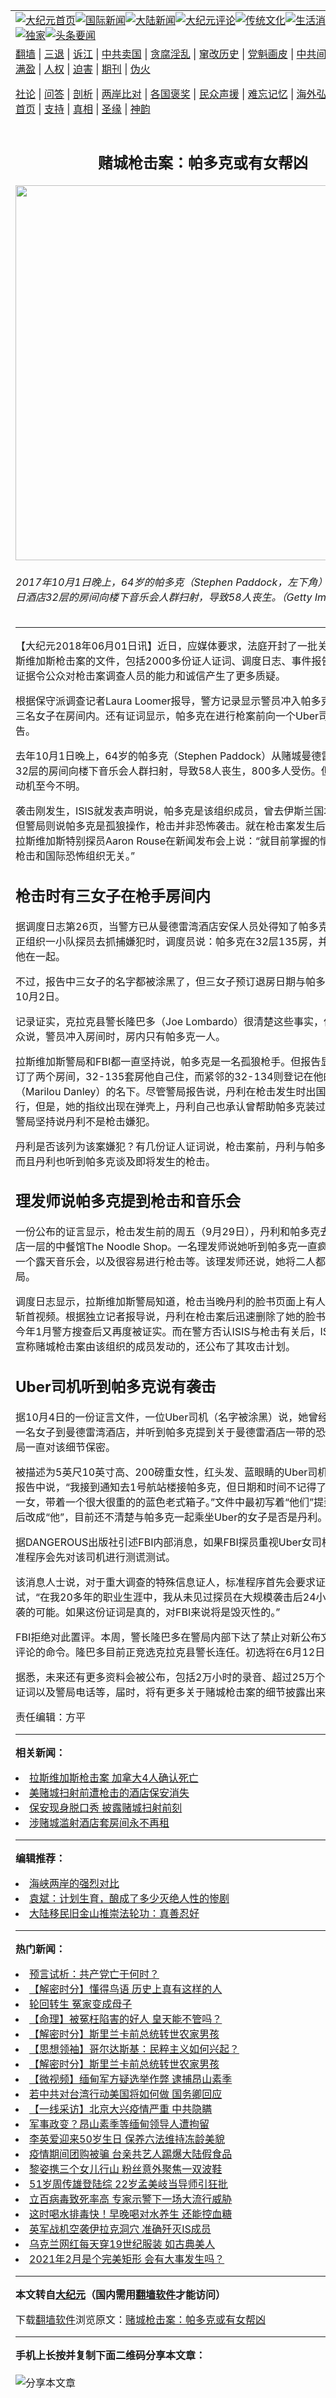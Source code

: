 <a name="1" id="1" target="_blank"></a><span id="1"></span>
<table align=center border="0"><tr><td colspan="2" VALIGN=TOP><a href="https://github.com/cwpsfz3041/djy/blob/master/gb/nf1351518.md#1"><img src="https://raw.githubusercontent.com/cwpsfz3041/www/master/t/djy/1.jpg" title="大纪元首页" alt="大纪元首页"></a><a href="https://github.com/cwpsfz3041/djy/blob/master/gb/n24hr.md#1"><img src="https://raw.githubusercontent.com/cwpsfz3041/www/master/t/djy/3.jpg" title="国际新闻" alt="国际新闻"></a><a href="https://github.com/cwpsfz3041/djy/blob/master/gb/nsc413.md#1"><img src="https://raw.githubusercontent.com/cwpsfz3041/www/master/t/djy/4.jpg" title="大陆新闻" alt="大陆新闻"></a><a href="https://github.com/cwpsfz3041/djy/blob/master/gb/news392.md#1"><img src="https://raw.githubusercontent.com/cwpsfz3041/www/master/t/djy/5.jpg" title="大纪元评论" alt="大纪元评论"></a><a href="https://github.com/cwpsfz3041/djy/blob/master/gb/news2007.md#1"><img src="https://raw.githubusercontent.com/cwpsfz3041/www/master/t/djy/6.jpg" title="传统文化" alt="传统文化"></a><a href="https://github.com/cwpsfz3041/djy/blob/master/gb/news2008.md#1"><img src="https://raw.githubusercontent.com/cwpsfz3041/www/master/t/djy/7.jpg" title="生活消费" alt="生活消费"></a><a href="https://github.com/cwpsfz3041/djy/blob/master/gb/ncyule.md#1"><img src="https://raw.githubusercontent.com/cwpsfz3041/www/master/t/djy/8.jpg" title="娱乐休闲" alt="娱乐休闲"></a><a href="https://github.com/cwpsfz3041/djy/blob/master/gb/nsc1002.md#1"><img src="https://raw.githubusercontent.com/cwpsfz3041/www/master/t/djy/9.jpg" title="健康" alt="健康"></a><a href="https://github.com/cwpsfz3041/djy/blob/master/gb/nf6092.md#1"><img src="https://raw.githubusercontent.com/cwpsfz3041/www/master/t/djy/10a.jpg" title="独家" alt="独家"></a><a href="https://github.com/cwpsfz3041/djy/blob/master/gb/nf4514.md#1"><img src="https://raw.githubusercontent.com/cwpsfz3041/www/master/t/djy/12a.jpg" title="头条要闻" alt="头条要闻"></a></td></tr>
<tr><td colspan="2" VALIGN=TOP><a target="_blank" href="https://github.com/cwpsfz3041/www/blob/master/README.md?zsrh#1">翻墙</a> | <a target="_blank" href="https://github.com/cwpsfz3041/djy/blob/master/gb/nf5657.md#1">三退</a> | <a target="_blank" href="https://github.com/cwpsfz3041/djy/blob/master/gb/nf6124.md#1">诉江</a> | <a target="_blank" href="https://github.com/cwpsfz3041/djy/blob/master/gb/nf1176117.md#1">中共卖国</a> | <a target="_blank" href="https://github.com/cwpsfz3041/djy/blob/master/gb/nf5773.md#1">贪腐淫乱</a> | <a target="_blank" href="https://github.com/cwpsfz3041/djy/blob/master/gb/nf1176115.md#1">窜改历史</a> | <a target="_blank" href="https://github.com/cwpsfz3041/djy/blob/master/gb/nf1176107.md#1">党魁画皮</a> | <a target="_blank" href="https://github.com/cwpsfz3041/djy/blob/master/gb/nf1320400.md#1">中共间谍</a> | <a target="_blank" href="https://github.com/cwpsfz3041/djy/blob/master/gb/nf1176114.md#1">破坏传统</a> | <a target="_blank" href="https://github.com/cwpsfz3041/ntdtv/blob/master/gb/prog447_1.md#1">恶贯满盈</a> | <a target="_blank" href="https://github.com/cwpsfz3041/djy/blob/master/gb/ncid278.md#1">人权</a> | <a target="_blank" href="https://github.com/cwpsfz3041/djy/blob/master/gb/nf1176111.md#1">迫害</a> | <a target="_blank" href="https://gitlab.com/szzdlab/mh-qikan/blob/master/README.md#1">期刊</a> | <a target="_blank" href="https://github.com/cwpsfz3041/djy/blob/master/gb/nf5562.md#1">伪火</a></p><p><a target="_blank" href="https://github.com/cwpsfz3041/djy/blob/master/gb/9p.md#1">社论</a> | <a target="_blank" href="https://github.com/cwpsfz3041/djy/blob/master/gb/nf4378.md#1">问答</a> | <a target="_blank" href="https://github.com/cwpsfz3041/djy/blob/master/gb/nf5792.md#1">剖析</a> | <a target="_blank" href="https://github.com/cwpsfz3041/djy/blob/master/gb/nf5735.md#1">两岸比对</a> | <a target="_blank" href="https://github.com/cwpsfz3041/djy/blob/master/gb/nf6119.md#1">各国褒奖</a> | <a target="_blank" href="https://github.com/cwpsfz3041/djy/blob/master/gb/nf6120.md#1">民众声援</a> | <a target="_blank" href="https://github.com/cwpsfz3041/djy/blob/master/gb/nf1188594.md#1">难忘记忆</a> | <a target="_blank" href="https://github.com/cwpsfz3041/djy/blob/master/gb/nf3180.md#1">海外弘传</a> | <a target="_blank" href="https://github.com/cwpsfz3041/djy/blob/master/gb/nf5410.md#1">万人上访</a> | <a target="_blank" href="https://github.com/cwpsfz3041/www/blob/master/README.md?zsrh#1">平台首页</a> | <a target="_blank" href="https://github.com/cwpsfz3041/djy/blob/master/gb/nf4386.md#1">支持</a> | <a target="_blank" href="https://github.com/cwpsfz3041/djy/blob/master/gb/nf4389.md#1">真相</a> | <a target="_blank" href="https://github.com/cwpsfz3041/djy/blob/master/gb/nf5790.md#1">圣缘</a> | <a target="_blank" href="https://github.com/cwpsfz3041/djy/blob/master/gb/nf4786.md#1">神韵</a></td></tr>
<tr><td VALIGN=TOP width="626"><h2 align=center>赌城枪击案：帕多克或有女帮凶</h2>
<img width="600" src="https://i.epochtimes.com/assets/uploads/2018/06/GettyImages-856648094-600x400.jpg" />
<h6>2017年10月1日晚上，64岁的帕多克（Stephen Paddock，左下角）从曼德雷湾假日酒店32层的房间向楼下音乐会人群扫射，导致58人丧生。（Getty Images）
</h6>
<hr>
	<p>【大纪元2018年06月01日讯】近日，应媒体要求，法庭开封了一批关于去年10月<ahref="https://github.com/cwpsfz3041/djy/blob/master/gb/tag/%E6%8B%89%E6%96%AF%E7%BB%B4%E5%8A%A0%E6%96%AF%E6%9E%AA%E5%87%BB%E6%A1%88.md#1">拉斯维加斯枪击案</a>的文件，包括2000多份证人证词、调度日志、事件报告等。公布的证据令公众对枪击案调查人员的能力和诚信产生了更多质疑。</p>
<p>根据保守派调查记者Laura Loomer报导，警方记录显示警员冲入<ahref="https://github.com/cwpsfz3041/djy/blob/master/gb/tag/%E5%B8%95%E5%A4%9A%E5%85%8B.md#1">帕多克</a>房间时，有三名女子在房间内。还有证词显示，帕多克在进行枪案前向一个Uber司机发出过警告。</p>
<p>去年10月1日晚上，64岁的<ahref="https://github.com/cwpsfz3041/djy/blob/master/gb/tag/%E5%B8%95%E5%A4%9A%E5%85%8B.md#1">帕多克</a>（Stephen Paddock）从赌城曼德雷湾假日酒店32层的房间向楼下音乐会人群扫射，导致58人丧生，800多人受伤。但是，其行凶动机至今不明。</p>
<p>袭击刚发生，ISIS就发表声明说，帕多克是该组织成员，曾去伊斯兰国培训过6个月。但警局则说帕多克是孤狼操作，枪击并非恐怖袭击。就在枪击案发生后第二天，FBI拉斯维加斯特别探员Aaron Rouse在新闻发布会上说：“就目前掌握的情况，我们确定枪击和国际恐怖组织无关。”</p>
<h2>枪击时有三女子在枪手房间内</h2>
<p>据调度日志第26页，当警方已从曼德雷湾酒店安保人员处得知了帕多克的具体位置，正组织一小队探员去抓捕嫌犯时，调度员说：帕多克在32层135房，并有三名女子和他在一起。</p>
<p>不过，报告中三女子的名字都被涂黑了，但三女子预订退房日期与帕多克一致，都是10月2日。</p>
<p>记录证实，<ahref="https://github.com/cwpsfz3041/djy/blob/master/gb/tag/%E5%85%8B%E6%8B%89%E5%85%8B%E5%8E%BF%E8%AD%A6%E9%95%BF.md#1">克拉克县警长</a>隆巴多（Joe Lombardo）很清楚这些事实，但他却误导公众说，警员冲入房间时，房内只有帕多克一人。</p>
<p>拉斯维加斯警局和FBI都一直坚持说，帕多克是一名孤狼枪手。但报告显示，帕多克订了两个房间，32-135套房他自己住，而紧邻的32-134则登记在他的女友丹利（Marilou Danley）的名下。尽管警局报告说，丹利在枪击发生时出国去了菲律宾旅行，但是，她的指纹出现在弹壳上，丹利自己也承认曾帮助帕多克装过子弹。然而，警局坚持说丹利不是枪击嫌犯。</p>
<p>丹利是否该列为该案嫌犯？有几份证人证词说，枪击案前，丹利与帕多克都在赌城，而且丹利也听到帕多克谈及即将发生的枪击。</p>
<h2>理发师说帕多克提到枪击和音乐会</h2>
<p>一份公布的证言显示，枪击发生前的周五（9月29日），丹利和帕多克去了曼德雷湾酒店一层的中餐馆The Noodle Shop。一名理发师说她听到帕多克一直疯狂的唠叨关于一个露天音乐会，以及很容易进行枪击等。该理发师还说，她将二人都报告给了警局。</p>
<p>调度日志显示，拉斯维加斯警局知道，枪击当晚丹利的脸书页面上有人发布了ISIS的斩首视频。根据独立记者报导说，丹利在枪击案后迅速删除了她的脸书页面，这点在今年1月警方搜查后又再度被证实。而在警方否认ISIS与枪击有关后，ISIS仍先后4次宣称赌城枪击案由该组织的成员发动的，还公布了其攻击计划。</p>
<h2>Uber司机听到帕多克说有袭击</h2>
<p>据10月4日的一份证言文件，一位Uber司机（名字被涂黑）说，她曾经拉了帕多克和一名女子到曼德雷湾酒店，并听到帕多克提到关于曼德雷酒店一带的恐怖袭击。而警局一直对该细节保密。</p>
<p>被描述为5英尺10英寸高、200磅重女性，红头发、蓝眼睛的Uber司机，在给警局的报告中说，“我接到通知去1号航站楼接帕多克，但日期和时间不记得了。我接到一男一女，带着一个很大很重的的蓝色老式箱子。”文件中最初写着“他们”提到袭击，但之后改成“他”，目前还不清楚与帕多克一起乘坐Uber的女子是否是丹利。</p>
<p>据DANGEROUS出版社引述FBI内部消息，如果FBI探员重视Uber女司机的证词，标准程序会先对该司机进行测谎测试。</p>
<p>该消息人士说，对于重大调查的特殊信息证人，标准程序首先会要求证人作测谎测试，“在我20多年的职业生涯中，我从未见过探员在大规模袭击后24小时内就排除恐袭的可能。如果这份证词是真的，对FBI来说将是毁灭性的。”</p>
<p>FBI拒绝对此置评。本周，警长隆巴多在警局内部下达了禁止对新公布文件进行任何评论的命令。隆巴多目前正竞选<ahref="https://github.com/cwpsfz3041/djy/blob/master/gb/tag/%E5%85%8B%E6%8B%89%E5%85%8B%E5%8E%BF%E8%AD%A6%E9%95%BF.md#1">克拉克县警长</a>连任。初选将在6月12日进行。</p>
<p>据悉，未来还有更多资料会被公布，包括2万小时的录音、超过25万个图片、数千份证词以及警局电话等，届时，将有更多关于赌城枪击案的细节披露出来。◇</p>
<p>责任编辑：方平</p>
	
<hr>


<strong>相关新闻：</strong>
<li><a href="https://github.com/cwpsfz3041/djy/blob/master/gb/17/10/3/n9696329.md#1">拉斯维加斯枪击案 加拿大4人确认死亡</a></li>
<li><a href="https://github.com/cwpsfz3041/djy/blob/master/gb/17/10/18/n9743888.md#1">美赌城扫射前遭枪击的酒店保安消失</a></li>
<li><a href="https://github.com/cwpsfz3041/djy/blob/master/gb/17/10/18/n9747390.md#1">保安现身脱口秀 披露赌城扫射前刻</a></li>
<li><a href="https://github.com/cwpsfz3041/djy/blob/master/gb/17/10/24/n9763219.md#1">涉赌城滥射酒店套房间永不再租</a></li>
<hr>


<strong>编辑推荐：</strong>
<li><a href="https://github.com/cwpsfz3041/djy/blob/master/gb/8/12/18/n2367165.md?dfh#1" target="_blank">海峡两岸的强烈对比</a></li><li><a href="https://github.com/tsiac2612/djy/blob/master/gb/18/8/28/n10672001.md#1" target="_blank">袁斌：计划生育，酿成了多少灭绝人性的惨剧</a></li><li><a href="https://github.com/tsiac2612/djy/blob/master/gb/19/5/3/n11232059.md#1" target="_blank">大陆移民旧金山推崇法轮功：真善忍好</a></li>
<hr>

<strong>热门新闻：</strong>
<li><a href="https://github.com/ixpzix312/djy/blob/master/gb/21/1/26/n12711986.md#1">预言试析：共产党亡于何时？</a></li>
<li><a href="https://github.com/ixpzix312/djy/blob/master/gb/21/1/30/n12723183.md#1">【解密时分】懂得鸟语 历史上真有这样的人</a></li>
<li><a href="https://github.com/ixpzix312/djy/blob/master/gb/20/12/29/n12651261.md#1">轮回转生 冤家变成母子</a></li>
<li><a href="https://github.com/ixpzix312/djy/blob/master/gb/21/1/18/n12695507.md#1">【命理】被冤枉陷害的好人 皇天能不管吗？</a></li>
<li><a href="https://github.com/ixpzix312/djy/blob/master/gb/21/2/2/n12728948.md#1">【解密时分】斯里兰卡前总统转世农家男孩</a></li>
<li><a href="https://github.com/ixpzix312/djy/blob/master/gb/20/11/4/n12523669.md#1">【思想领袖】哥尔达斯基：民粹主义如何兴起？</a></li>
<li><a href="https://github.com/ixpzix312/djy/blob/master/gb/21/2/2/n12728948.md#1">【解密时分】斯里兰卡前总统转世农家男孩</a></li>
<li><a href="https://github.com/ixpzix312/djy/blob/master/gb/21/2/3/n12730640.md#1">【微视频】缅甸军方疑选举作弊 逮捕昂山素季</a></li>
<li><a href="https://github.com/ixpzix312/djy/blob/master/gb/21/2/1/n12726476.md#1">若中共对台湾行动美国将如何做 国务卿回应</a></li>
<li><a href="https://github.com/ixpzix312/djy/blob/master/gb/21/2/1/n12726350.md#1">【一线采访】北京大兴疫情严重 中共隐瞒</a></li>
<li><a href="https://github.com/ixpzix312/djy/blob/master/gb/21/2/1/n12724649.md#1">军事政变？昂山素季等缅甸领导人遭拘留</a></li>
<li><a href="https://github.com/ixpzix312/djy/blob/master/gb/21/1/31/n12724209.md#1">李英爱迎来50岁生日 保养六法维持冻龄美貌</a></li>
<li><a href="https://github.com/ixpzix312/djy/blob/master/gb/21/1/31/n12724329.md#1">疫情期间团购被骗 台亲共艺人踢爆大陆假食品</a></li>
<li><a href="https://github.com/ixpzix312/djy/blob/master/gb/21/2/3/n12729203.md#1">黎姿携三个女儿行山 粉丝意外聚焦一双波鞋</a></li>
<li><a href="https://github.com/ixpzix312/djy/blob/master/gb/21/2/1/n12726330.md#1">51岁周传雄登陆综 22岁孟美岐当导师引狂批</a></li>
<li><a href="https://github.com/ixpzix312/djy/blob/master/gb/21/2/2/n12727150.md#1">立百病毒致死率高 专家示警下一场大流行威胁</a></li>
<li><a href="https://github.com/ixpzix312/djy/blob/master/gb/21/2/1/n12726617.md#1">这时喝水排毒快！早晚喝对水养生 还能控血糖</a></li>
<li><a href="https://github.com/ixpzix312/djy/blob/master/gb/21/2/2/n12727769.md#1">英军战机空袭伊拉克洞穴 准确歼灭IS成员</a></li>
<li><a href="https://github.com/ixpzix312/djy/blob/master/gb/21/2/1/n12724829.md#1">乌克兰网红每天穿19世纪服装 如古典美人</a></li>
<li><a href="https://github.com/ixpzix312/djy/blob/master/gb/21/2/2/n12727507.md#1">2021年2月是个完美矩形 会有大事发生吗？</a></li>
<hr>

<strong>本文转自<a href="https://www.epochtimes.com">大纪元</a>（国内需用<a href="https://github.com/cwpsfz3041/www/blob/master/README.md#8">翻墙软件</a>才能访问）</strong><p>下载<a href="https://github.com/cwpsfz3041/www/blob/master/README.md#8">翻墙软件</a>浏览原文：<a href="https://www.epochtimes.com/gb/18/6/1/n10445578.htm">赌城枪击案：帕多克或有女帮凶</a></p><hr>

<strong>手机上长按并复制下面二维码分享本文章：</strong><br><br><img src="https://chart.apis.google.com/chart?cht=qr&chs=240x240&choe=UTF-8&chld=M|2&chl=https://github.com/cwpsfz3041/djy/blob/master/gb/18/6/1/n10445578.md%231" title="分享本文章"></td><td VALIGN=TOP><a href="https://github.com/cwpsfz3041/djy/blob/master/gb/16/1/21/n4622075.md?dfh#1" target="_blank"><img src="https://raw.githubusercontent.com/cwpsfz3041/djy/master/gb/300/wei-f1.jpg" title="中共的伪火骗局"  alt="中共的伪火骗局"></a><br><a href="https://github.com/cwpsfz3041/www/blob/master/README.md?dfh#9" target="_blank"><img src="https://raw.githubusercontent.com/cwpsfz3041/djy/master/gb/300/yong-h.jpg" title="永恒的见证"  alt="永恒的见证"></a><br><a href="https://github.com/cwpsfz3041/djy/blob/master/gb/13/9/29/n3974789.md?dfh#1" target="_blank"><img src="https://raw.githubusercontent.com/cwpsfz3041/djy/master/gb/300/shang-lnz.jpg" title="善良女子被中共投男牢"  alt="善良女子被中共投男牢"></a><br><a href="https://github.com/cwpsfz3041/djy/blob/master/gb/16/3/16/n4663449.md?dfh#1" target="_blank"><img src="https://raw.githubusercontent.com/cwpsfz3041/djy/master/gb/300/huo-z3.jpg" title="警卫目击活摘器官"  alt="警卫目击活摘器官"></a><br><a href="https://github.com/cwpsfz3041/djy/blob/master/gb/16/8/7/n8177641.md?dfh#1" target="_blank"><img src="https://raw.githubusercontent.com/cwpsfz3041/djy/master/gb/300/huo-z4.jpg" title="证人描述活摘恐怖"  alt="证人描述活摘恐怖"></a><br><a href="https://github.com/cwpsfz3041/djy/blob/master/gb/10/4/19/n2881569.md?dfh#1" target="_blank"><img src="https://raw.githubusercontent.com/cwpsfz3041/djy/master/gb/300/huo-z1.jpg" title="揭开活摘器官黑幕"  alt="揭开活摘器官黑幕"></a><br><a href="https://github.com/cwpsfz3041/djy/blob/master/gb/10/11/7/n3077476.md?dfh#1" target="_blank"><img src="https://raw.githubusercontent.com/cwpsfz3041/djy/master/gb/300/ma-ks.jpg" title="马克思的成魔之路"  alt="马克思的成魔之路"></a><br><a href="https://github.com/cwpsfz3041/djy/blob/master/gb/14/6/9/n4173977.md?dfh#1" target="_blank"><img src="https://raw.githubusercontent.com/cwpsfz3041/djy/master/gb/300/chang-zs.jpg" title="藏字石 蕴天机"  alt="藏字石 蕴天机"></a><br><a href="https://github.com/cwpsfz3041/djy/blob/master/gb/18/5/10/n10381511.md?dfh#1" target="_blank"><img src="https://raw.githubusercontent.com/cwpsfz3041/djy/master/gb/300/st1.jpg" title="关注3亿人三退"  alt="关注3亿人三退"></a><br><a href="https://github.com/cwpsfz3041/djy/blob/master/gb/18/3/21/n10237682.md?dfh#1" target="_blank"><img src="https://raw.githubusercontent.com/cwpsfz3041/djy/master/gb/300/jie-t.jpg" title="解体中共复兴中华"  alt="解体中共复兴中华"></a><br><a href="https://github.com/cwpsfz3041/djy/blob/master/gb/9/2/9/n2422991.md?dfh#1" target="_blank"><img src="https://raw.githubusercontent.com/cwpsfz3041/djy/master/gb/300/gao-zs.jpg" title="中共迫害良心律师"  alt="中共迫害良心律师"></a><br><a href="https://github.com/cwpsfz3041/djy/blob/master/gb/18/12/9/n10900044.md?dfh#1" target="_blank"><img src="https://raw.githubusercontent.com/cwpsfz3041/djy/master/gb/300/sj1.jpg" title="303万人举报江泽民"  alt="303万人举报江泽民"></a><br><a href="https://github.com/cwpsfz3041/djy/blob/master/gb/18/8/28/n10672014.md?dfh#1" target="_blank"><img src="https://raw.githubusercontent.com/cwpsfz3041/djy/master/gb/300/sj2.jpg" title="这些官员为何起诉江泽民"  alt="这些官员为何起诉江泽民"></a><br><a href="https://github.com/cwpsfz3041/djy/blob/master/gb/8/12/18/n2367165.md?dfh#1" target="_blank"><img src="https://raw.githubusercontent.com/cwpsfz3041/djy/master/gb/300/liangan.jpg" title="海峡两岸的强烈对比"  alt="海峡两岸的强烈对比"></a><br><a href="https://github.com/cwpsfz3041/djy/blob/master/gb/15/12/10/n4593139.md?dfh#1" target="_blank"><img src="https://raw.githubusercontent.com/cwpsfz3041/djy/master/gb/300/jia-ndzl.jpg" title="加拿大总理的贺信"  alt="加拿大总理的贺信"></a><br><a href="https://github.com/cwpsfz3041/djy/blob/master/gb/11/6/17/n3289382.md?dfh#1" target="_blank"><img src="https://raw.githubusercontent.com/cwpsfz3041/djy/master/gb/300/xiao-wd.jpg" title="探寻真相兼听则明"  alt="探寻真相兼听则明"></a><br><a href="https://github.com/cwpsfz3041/djy/blob/master/gb/18/10/27/n10812623.md?dfh#1" target="_blank"><img src="https://raw.githubusercontent.com/cwpsfz3041/djy/master/gb/300/yindu.jpg" title="印度媒体报道东方"  alt="印度媒体报道东方"></a><br><a href="https://github.com/cwpsfz3041/djy/blob/master/gb/18/6/9/n10469652.md?dfh#1" target="_blank"><img src="https://raw.githubusercontent.com/cwpsfz3041/djy/master/gb/300/xie-j.jpg" title="不一样的海外校园"  alt="不一样的海外校园"></a><br><a href="https://github.com/cwpsfz3041/djy/blob/master/gb/7/4/5/n1669415.md?dfh#1" target="_blank"><img src="https://raw.githubusercontent.com/cwpsfz3041/djy/master/gb/300/li-up.jpg" title="从大师到徒弟的传奇"  alt="从大师到徒弟的传奇"></a><br><a href="https://github.com/cwpsfz3041/djy/blob/master/gb/17/5/26/n9191512.md?dfh#1" target="_blank"><img src="https://raw.githubusercontent.com/cwpsfz3041/djy/master/gb/300/zfl2.jpg" title="亿万人与东方一本奇书"  alt="亿万人与东方一本奇书"></a><br><a href="https://github.com/cwpsfz3041/djy/blob/master/gb/13/11/27/n4020290.md?dfh#1" target="_blank"><img src="https://raw.githubusercontent.com/cwpsfz3041/djy/master/gb/300/zhen-h.jpg" title="大陆见不到的震撼场面"  alt="大陆见不到的震撼场面"></a><br><a href="https://github.com/cwpsfz3041/djy/blob/master/gb/15/7/17/n4482910.md?dfh#1" target="_blank"><img src="https://raw.githubusercontent.com/cwpsfz3041/djy/master/gb/300/dalu-sk.jpg" title="人心向善 大陆当初盛况"  alt="人心向善 大陆当初盛况"></a><br><a href="https://github.com/cwpsfz3041/djy/blob/master/gb/19/1/5/n10955468.md?dfh#1" target="_blank"><img src="https://raw.githubusercontent.com/cwpsfz3041/djy/master/gb/300/zfl1.jpg" title="追寻真理 这书讲什么"  alt="追寻真理 这书讲什么"></a><br><a href="https://github.com/cwpsfz3041/www/blob/master/README.md?dfh#1" target="_blank"><img src="https://raw.githubusercontent.com/cwpsfz3041/djy/master/gb/300/fq1.jpg" title="下载免费翻墙软件"  alt="下载免费翻墙软件"></a><br></td></tr></table>
